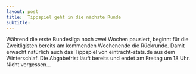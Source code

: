 ```yaml
---
layout: post
title:  Tippspiel geht in die nächste Runde
subtitle:  
---
```


Während die erste Bundesliga noch zwei Wochen pausiert, beginnt für die Zweitligisten bereits am kommenden Wochenende die Rückrunde. Damit erwacht natürlich auch das Tippspiel von eintracht-stats.de aus dem Winterschlaf. Die Abgabefrist läuft bereits und endet am Freitag um 18 Uhr. Nicht vergessen...



